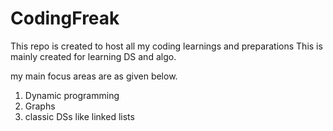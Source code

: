 # CodingFreak
This repo is created to host all my coding learnings and preparations
This is mainly created for learning DS and algo.

my main focus areas are as given below.
1. Dynamic programming
2. Graphs
3. classic DSs like linked lists 
